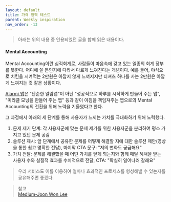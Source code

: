 ```yaml
---
layout: default
title: 가격 정책 테스트
parent: Weekly inspiration
nav_order: -13
---
```



> 아래는 위의 내용 중 인용되었던 글을 함께 읽은 내용이다.

#### Mental Accounting
Mental Accounting이란 심적회계로, 사람들이 마음속에 갖고 있는 일종의 회계 장부를 뜻한다. 어디에 쓸 돈인지에 다라서 다르게 느껴진다는 개념이다. 예를 들어, 야식으로 치킨을 시켜먹는 2만원은 아깝지 않게 느껴지지만 티셔츠 하나를 사는 2만원은 아깝게 느껴지는 것 같은 상황이다. 

[Alarmi 앱](delightroom.com)은 "단순한 알람앱"이 아닌 "성공적으로 하루를 시작하게 만들어 주는 앱", "미라클 모닝을 만들어 주는 앱" 등과 같이 아침을 책임져주는 앱으로의 Mental Accounting의 전환을 위해 노력을 기울였다고 한다.

그 과정에서 아래의 세 단계를 통해 사용자가 느끼는 가치를 극대화하기 위해 노력했다.

<ol>
  <li>문제 제기 단계: 각 사용자군에 맞는 문제 제기를 위한 사용자군을 분리하여 평소 가지고 있던 문제 공감</li>
  <li>솔루션 제시: 앞 단계에서 공유한 문제를 어떻게 해결할 지에 대한 솔루션 제안(영상을 통한 쉽고 명확한 전달), 마지막 CTA 문구: "저의 변화도 궁금해요"</li>
  <li>가치 전달: 문제를 해결했을 때 어떤 가치를 얻게 되는지와 함께 매달 혜택을 받는 사용자 수와 실질적 효과를 수치적으로 전달, CTA: "확실히 일어나러 갈래요"</li>
</ol>

> 우리 서비스도 이를 이용하여 얼마나 효과적인 프로세스를 형성해낼 수 있는지를 공유해주면 좋겠다.


> 참고<br>
> [Medium-Joon Won Lee](https://medium.com/delightroom/%EA%B5%AC%EB%8F%85-%EA%B0%80%EA%B2%A9%ED%85%8C%EC%8A%A4%ED%8A%B8-1-e3b9285838f9)